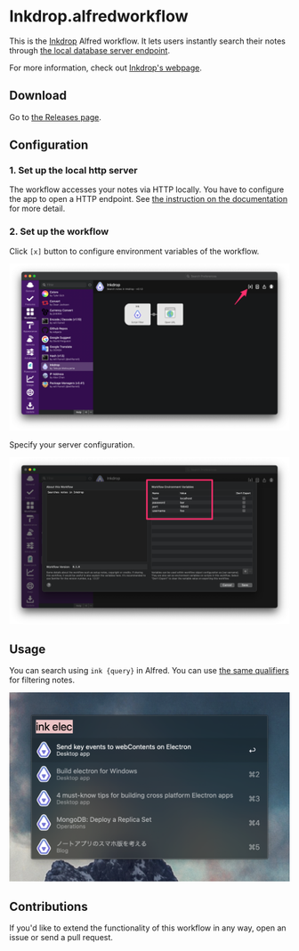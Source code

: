 # Inkdrop.alfredworkflow

This is the [Inkdrop](https://www.inkdrop.app/) Alfred workflow.
It lets users instantly search their notes through [the local database server endpoint](https://beta.docs.inkdrop.app/manual/accessing-the-local-database/#accessing-via-http-advanced).

For more information, check out [Inkdrop's webpage](https://www.inkdrop.app/).

## Download

Go to [the Releases page](https://github.com/inkdropapp/inkdrop-alfred-workflow/releases).

## Configuration

### 1. Set up the local http server

The workflow accesses your notes via HTTP locally.
You have to configure the app to open a HTTP endpoint.
See [the instruction on the documentation](https://beta.docs.inkdrop.app/manual/accessing-the-local-database/#accessing-via-http-advanced) for more detail.

### 2. Set up the workflow

Click `[x]` button to configure environment variables of the workflow.

![configure workflow][configure-1]

Specify your server configuration.

![configure server][configure-2]

## Usage

You can search using `ink {query}` in Alfred. You can use [the same qualifiers](https://docs.inkdrop.app/manual/searching-notes/#filter-notes-with-special-qualifiers) for filtering notes.

![screenshot][workflow]

## Contributions

If you'd like to extend the functionality of this workflow in any way, open an issue or send a pull request.

[workflow]: ./screenshot.png "Sample Inkdrop result"
[configure-1]: ./configure-workflow-1.png "Configure workflow 01"
[configure-2]: ./configure-workflow-2.png "Configure workflow 02"

